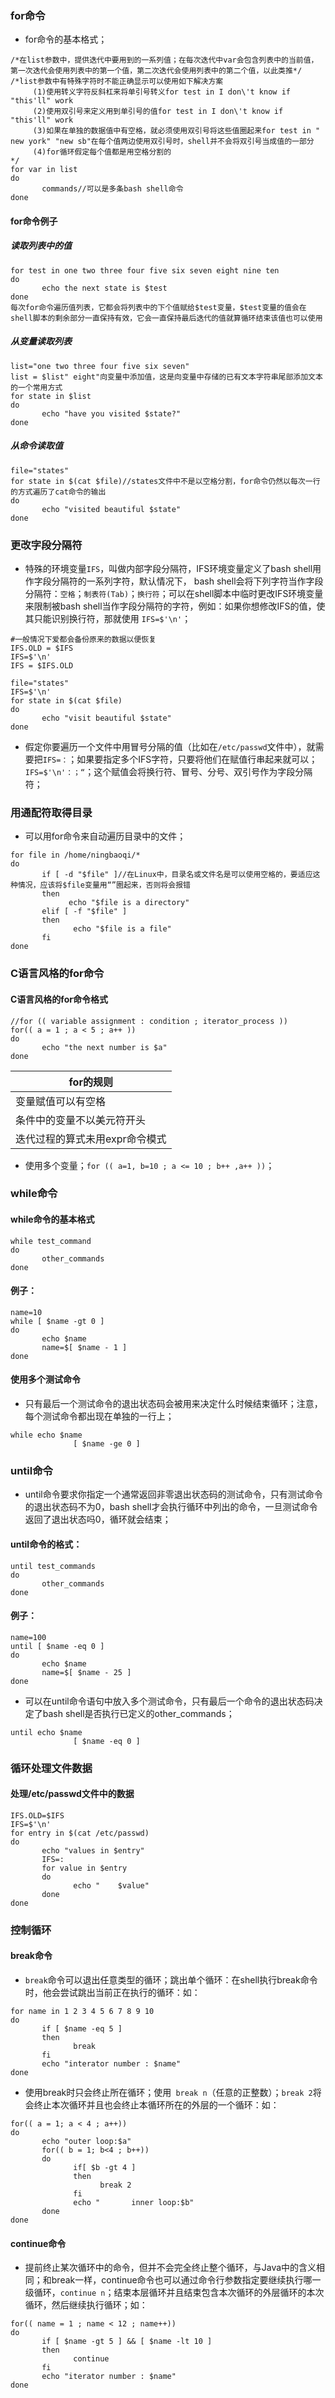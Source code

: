 ### for命令
+ for命令的基本格式；
```
/*在list参数中，提供迭代中要用到的一系列值；在每次迭代中var会包含列表中的当前值，第一次迭代会使用列表中的第一个值，第二次迭代会使用列表中的第二个值，以此类推*/
/*list参数中有特殊字符时不能正确显示可以使用如下解决方案
     (1)使用转义字符反斜杠来将单引号转义for test in I don\'t know if "this'll" work
     (2)使用双引号来定义用到单引号的值for test in I don\'t know if "this'll" work
     (3)如果在单独的数据值中有空格，就必须使用双引号将这些值圈起来for test in " new york" "new sb"在每个值两边使用双引号时，shell并不会将双引号当成值的一部分
     (4)for循环假定每个值都是用空格分割的
*/
for var in list
do
       commands//可以是多条bash shell命令
done
```
#### for命令例子
##### 读取列表中的值
```
for test in one two three four five six seven eight nine ten
do
       echo the next state is $test
done
每次for命令遍历值列表，它都会将列表中的下个值赋给$test变量，$test变量的值会在shell脚本的剩余部分一直保持有效，它会一直保持最后迭代的值就算循环结束该值也可以使用
```
##### 从变量读取列表
```
list="one two three four five six seven"
list = $list" eight"向变量中添加值，这是向变量中存储的已有文本字符串尾部添加文本的一个常用方式
for state in $list
do
       echo "have you visited $state?"
done
```
##### 从命令读取值
```
file="states"
for state in $(cat $file)//states文件中不是以空格分割，for命令仍然以每次一行的方式遍历了cat命令的输出
do
       echo "visited beautiful $state"
done
```
### 更改字段分隔符
+ 特殊的环境变量`IFS`，叫做内部字段分隔符，IFS环境变量定义了bash shell用作字段分隔符的一系列字符，默认情况下， bash shell会将下列字符当作字段分隔符：`空格`；`制表符(Tab)`；`换行符`；可以在shell脚本中临时更改IFS环境变量来限制被bash shell当作字段分隔符的字符，例如：如果你想修改IFS的值，使其只能识别换行符，那就使用 `IFS=$'\n'`；
```
#一般情况下爱都会备份原来的数据以便恢复
IFS.OLD = $IFS
IFS=$'\n'
IFS = $IFS.OLD

file="states"
IFS=$'\n'
for state in $(cat $file)
do
       echo "visit beautiful $state"
done
```
+ 假定你要遍历一个文件中用冒号分隔的值（比如在`/etc/passwd`文件中），就需要把`IFS=：`；如果要指定多个IFS字符，只要将他们在赋值行串起来就可以；`IFS=$'\n'：；“`；这个赋值会将换行符、冒号、分号、双引号作为字段分隔符；
### 用通配符取得目录
+ 可以用for命令来自动遍历目录中的文件；
```
for file in /home/ningbaoqi/*
do
       if [ -d "$file" ]//在Linux中，目录名或文件名是可以使用空格的，要适应这种情况，应该将$file变量用“”圈起来，否则将会报错
       then
             echo "$file is a directory"
       elif [ -f "$file" ]
       then
              echo "$file is a file"
       fi
done
```

### C语言风格的for命令
#### C语言风格的for命令格式
```
//for (( variable assignment : condition ; iterator_process ))
for(( a = 1 ; a < 5 ; a++ ))
do
       echo "the next number is $a"
done
```

|for的规则|
|------|
|变量赋值可以有空格|
|条件中的变量不以美元符开头|
|迭代过程的算式未用expr命令模式|

+ 使用多个变量；`for (( a=1, b=10 ; a <= 10 ; b++ ,a++ ))`；

### while命令
#### while命令的基本格式
```
while test_command
do
       other_commands
done
```
#### 例子：
```
name=10
while [ $name -gt 0 ]
do
       echo $name
       name=$[ $name - 1 ]
done
```
#### 使用多个测试命令
+ 只有最后一个测试命令的退出状态码会被用来决定什么时候结束循环；注意，每个测试命令都出现在单独的一行上；
```
while echo $name
              [ $name -ge 0 ]
```

### until命令
+ until命令要求你指定一个通常返回非零退出状态码的测试命令，只有测试命令的退出状态码不为0，bash shell才会执行循环中列出的命令，一旦测试命令返回了退出状态吗0，循环就会结束；
#### until命令的格式：
```
until test_commands
do
       other_commands
done
```
#### 例子：
```
name=100
until [ $name -eq 0 ]
do
       echo $name
       name=$[ $name - 25 ]
done
```
+ 可以在until命令语句中放入多个测试命令，只有最后一个命令的退出状态码决定了bash shell是否执行已定义的other_commands；
```
until echo $name
              [ $name -eq 0 ]
```

### 循环处理文件数据
#### 处理/etc/passwd文件中的数据
```
IFS.OLD=$IFS
IFS=$'\n'
for entry in $(cat /etc/passwd)
do
       echo "values in $entry"
       IFS=:
       for value in $entry
       do
              echo "    $value"
       done
done
```

### 控制循环
#### break命令
+ `break`命令可以退出任意类型的循环；跳出单个循环：在shell执行break命令时，他会尝试跳出当前正在执行的循环：如：
```
for name in 1 2 3 4 5 6 7 8 9 10
do
       if [ $name -eq 5 ]
       then
              break
       fi
       echo "interator number : $name"
done
```
+ 使用break时只会终止所在循环；使用` break n`（任意的正整数）；`break 2`将会终止本次循环并且也会终止本循环所在的外层的一个循环：如：

```
for(( a = 1; a < 4 ; a++))
do
       echo "outer loop:$a"
       for(( b = 1; b<4 ; b++))
       do
              if[ $b -gt 4 ]
              then
                    break 2
              fi
              echo "       inner loop:$b"
       done
done
```
#### continue命令
+ 提前终止某次循环中的命令，但并不会完全终止整个循环，与Java中的含义相同；和break一样，continue命令也可以通过命令行参数指定要继续执行哪一级循环，`continue n`；结束本层循环并且结束包含本次循环的外层循环的本次循环，然后继续执行循环；如：

```
for(( name = 1 ; name < 12 ; name++))
do
       if [ $name -gt 5 ] && [ $name -lt 10 ]
       then
              continue
       fi
       echo "iterator number : $name"
done
```

